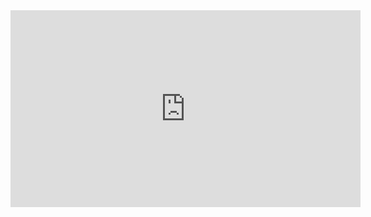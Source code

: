 <iframe width="560" height="315" src="https://www.youtube.com/embed/Mz1AXUE0nR4" frameborder="0" allow="accelerometer; autoplay; encrypted-media; gyroscope; picture-in-picture" allowfullscreen></iframe>
